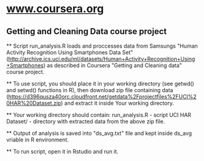 # www.coursera.org
## Getting and Cleaning Data course project

** Script run_analysis.R loads and proccesses data from Samsungs "Human Activity Recognition Using Smartphones Data Set" (http://archive.ics.uci.edu/ml/datasets/Human+Activity+Recognition+Using+Smartphones) as described in Coursera "Getting and Cleaning data" course project.

** To use script, you should place it in your working directory (see getwd() and setwd() functions in R), then download zip file containing data (https://d396qusza40orc.cloudfront.net/getdata%2Fprojectfiles%2FUCI%20HAR%20Dataset.zip) and extract it inside Your working directory.

** Your working directory should contain:
run_analysis.R - script
UCI HAR Dataset/ - directory with extracted data from the above zip file.

** Output of analysis is saved into "ds_avg.txt" file and kept inside ds_avg vriable in R environment.

** To run script, open it in Rstudio and run it.
